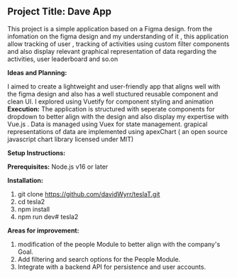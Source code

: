 ## Project Title: Dave App

This project is a simple application based on a Figma design. from the infomation on the figma design and my understanding of it , this application allow tracking of user , tracking of activities using custom filter components and also display relevant graphical representation of data regarding the activities, user leaderboard and so.on

**Ideas and Planning:**

I aimed to create a lightweight and user-friendly app that aligns well with the figma design and also has a well stuctured reusable component and clean UI. I explored using Vuetify for component styling and animation
**Execution:**
The application is structured with seperate components for dropdown to better align with the design and also display my expertise with Vue.js . Data is managed using Vuex for state management. grapical representations of data are implemented using apexChart ( an open source javascript chart library licensed under MIT)

**Setup Instructions:**

 **Prerequisites:** Node.js v16 or later

 **Installation:**
1. git clone https://github.com/davidWyrr/teslaT.git
2. cd tesla2
3. npm install
4. npm run dev# tesla2

**Areas for improvement:**

1.  modification of the people Module to better align with the company's Goal.
2.  Add filtering and search options for the People Module.
3.  Integrate with a backend API for persistence and user accounts.
